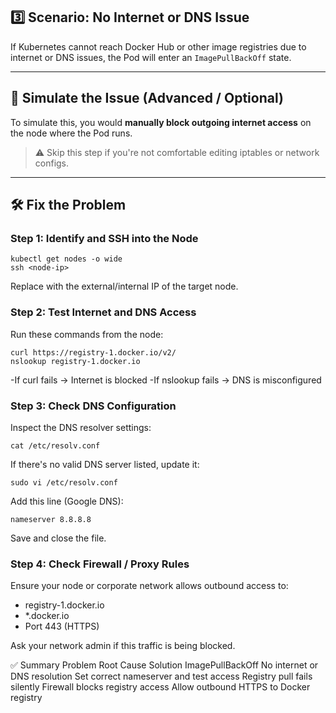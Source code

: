 ## 3️⃣ Scenario: No Internet or DNS Issue

If Kubernetes cannot reach Docker Hub or other image registries due to internet or DNS issues, the Pod will enter an `ImagePullBackOff` state.

---

## 🔧 Simulate the Issue (Advanced / Optional)

To simulate this, you would **manually block outgoing internet access** on the node where the Pod runs.  
> ⚠️ Skip this step if you're not comfortable editing iptables or network configs.

---

## 🛠️ Fix the Problem

### Step 1: Identify and SSH into the Node

```
kubectl get nodes -o wide
ssh <node-ip>
```
Replace <node-ip> with the external/internal IP of the target node.
### Step 2: Test Internet and DNS Access
Run these commands from the node:
```
curl https://registry-1.docker.io/v2/
nslookup registry-1.docker.io
```
-If curl fails → Internet is blocked
-If nslookup fails → DNS is misconfigured

### Step 3: Check DNS Configuration
Inspect the DNS resolver settings:
```
cat /etc/resolv.conf
```
If there's no valid DNS server listed, update it:
```
sudo vi /etc/resolv.conf
```
Add this line (Google DNS):
```
nameserver 8.8.8.8
```
Save and close the file.

### Step 4: Check Firewall / Proxy Rules
Ensure your node or corporate network allows outbound access to:

- registry-1.docker.io
- *.docker.io
- Port 443 (HTTPS)

Ask your network admin if this traffic is being blocked.

✅ Summary
Problem	Root Cause	Solution
ImagePullBackOff	No internet or DNS resolution	Set correct nameserver and test access
Registry pull fails silently	Firewall blocks registry access	Allow outbound HTTPS to Docker registry
